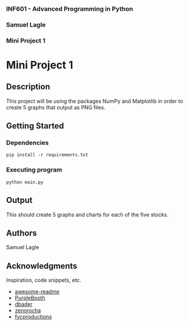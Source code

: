 ### INF601 - Advanced Programming in Python
### Samuel Lagle
### Mini Project 1


# Mini Project 1

## Description

This project will be using the packages NumPy and Matplotlib in order to create 5 graphs that output as PNG files.

## Getting Started

### Dependencies

```
pip install -r requirements.txt
```

### Executing program

```
python main.py
```

## Output

This should create 5 graphs and charts for each of the five stocks.

## Authors

Samuel Lagle

## Acknowledgments

Inspiration, code snippets, etc.
* [awesome-readme](https://github.com/matiassingers/awesome-readme)
* [PurpleBooth](https://gist.github.com/PurpleBooth/109311bb0361f32d87a2)
* [dbader](https://github.com/dbader/readme-template)
* [zenorocha](https://gist.github.com/zenorocha/4526327)
* [fvcproductions](https://gist.github.com/fvcproductions/1bfc2d4aecb01a834b46)
